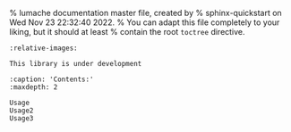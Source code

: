 % lumache documentation master file, created by
% sphinx-quickstart on Wed Nov 23 22:32:40 2022.
% You can adapt this file completely to your liking, but it should at least
% contain the root `toctree` directive.

```{include} ../../README.md
:relative-images:
```

```{warning}
This library is under development
```


```{toctree}
:caption: 'Contents:'
:maxdepth: 2

Usage
Usage2
Usage3
```
